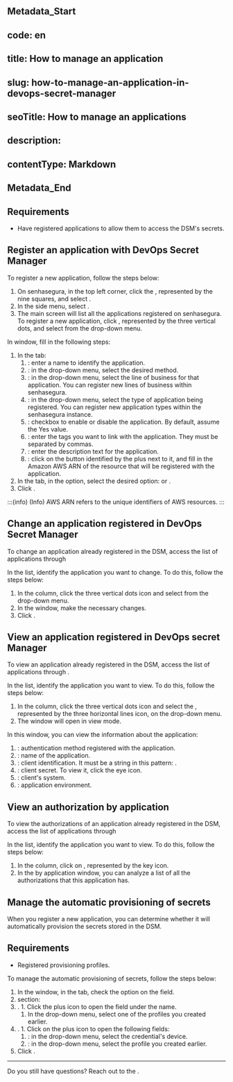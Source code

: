 ## Metadata_Start 
## code: en
## title: How to manage an application 
## slug: how-to-manage-an-application-in-devops-secret-manager 
## seoTitle: How to manage an applications 
## description:  
## contentType: Markdown 
## Metadata_End
## Requirements

* Have registered applications to allow them to access the DSM's secrets.

## Register an application with DevOps Secret Manager

To register a new application, follow the steps below:

1. On senhasegura, in the top left corner, click the , represented by the nine squares, and select .
2. In the side menu, select .
3. The main screen will list all the applications registered on senhasegura. To register a new application, click , represented by the three vertical dots, and select  from the drop-down menu.

In  window, fill in the following steps:

1. In the  tab:
   1. : enter a name to identify the application.
   2. : in the drop-down menu, select the desired method.
   3. : in the drop-down menu, select the line of business for that application. You can register new lines of business within senhasegura.
   4. : in the drop-down menu, select the type of application being registered. You can register new application types within the senhasegura instance.
   5. : checkbox to enable or disable the application. By default, assume the Yes value.
   6. : enter the tags you want to link with the application. They must be separated by commas.
   7. : enter the description text for the application.
   8. : click on the button identified by the plus next to it, and fill in the Amazon AWS ARN of the resource that will be registered with the application.
2. In the  tab, in the  option, select the desired option:  or .
3. Click .

:::(info) (Info)
AWS ARN refers to the unique identifiers of AWS resources.
:::

## Change an application registered in DevOps Secret Manager

To change an application already registered in the DSM, access the list of applications through 

In the list, identify the application you want to change. To do this, follow the steps below:

1. In the  column, click the three vertical dots icon and select  from the drop-down menu.
2. In the  window, make the necessary changes.
3. Click .

## View an application registered in DevOps secret Manager

To view an application already registered in the DSM, access the list of applications through .

In the list, identify the application you want to view. To do this, follow the steps below:

1. In the  column, click the three vertical dots icon and select the , represented by the three horizontal lines icon, on the drop-down menu.
2. The  window will open in view mode.

In this window, you can view the information about the application:

1. : authentication method registered with the application.
2. : name of the application.
3. : client identification. It must be a string in this pattern: .
4. : client secret. To view it, click the eye icon.
5. : client's system.
6. : application environment.

## View an authorization by application

To view the authorizations of an application already registered in the DSM, access the list of applications through 

In the list, identify the application you want to view. To do this, follow the steps below:

1. In the  column, click on , represented by the key icon.
2. In the  by application window, you can analyze a list of all the authorizations that this application has.

## Manage the automatic provisioning of secrets

When you register a new application, you can determine whether it will automatically provision the secrets stored in the DSM.

## Requirements

* Registered provisioning profiles.

To manage the automatic provisioning of secrets, follow the steps below:

1. In the  window, in the  tab, check the  option on the  field.
2.  section:
   1.  .
      1. Click the plus icon to open the  field under the name.
         1. In the drop-down menu, select one of the profiles you created earlier.
   2.  .
      1. Click on the plus icon to open the following fields:
         1. : in the drop-down menu, select the credential's device.
         2. : in the drop-down menu, select the profile you created earlier.
3. Click .

---

Do you still have questions? Reach out to the .